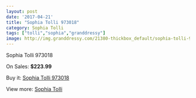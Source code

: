 ```yaml
---
layout: post
date: '2017-04-21'
title: "Sophia Tolli 973018"
category: Sophia Tolli
tags: ["tolli","sophia","granddressy"]
image: http://img.granddressy.com/21380-thickbox_default/sophia-tolli-973018.jpg
---
```

Sophia Tolli 973018

On Sales: **$223.99**
<a href="https://www.granddressy.com/en/sophia-tolli/20348-sophia-tolli-973018.html"><amp-img layout="responsive" width="600" height="600" src="//img.granddressy.com/21380-thickbox_default/sophia-tolli-973018.jpg" alt="Sophia Tolli 973018 0" /></a>

Buy it: [Sophia Tolli 973018](https://www.granddressy.com/en/sophia-tolli/20348-sophia-tolli-973018.html "Sophia Tolli 973018")

View more: [Sophia Tolli](https://www.granddressy.com/en/24-sophia-tolli "Sophia Tolli")